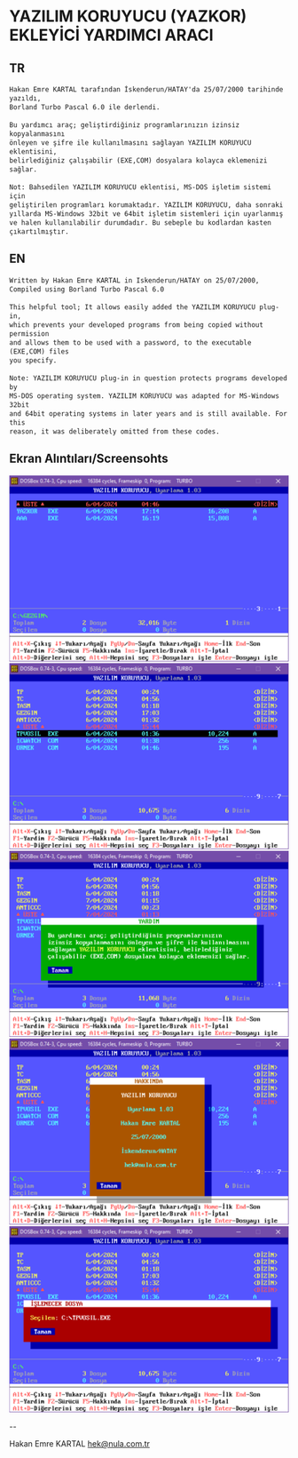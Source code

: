 # YAZILIM KORUYUCU (YAZKOR) EKLEYİCİ YARDIMCI ARACI

## TR
    Hakan Emre KARTAL tarafından İskenderun/HATAY'da 25/07/2000 tarihinde yazıldı,
    Borland Turbo Pascal 6.0 ile derlendi.

    Bu yardımcı araç; geliştirdiğiniz programlarınızın izinsiz kopyalanmasını
    önleyen ve şifre ile kullanılmasını sağlayan YAZILIM KORUYUCU eklentisini,
    belirlediğiniz çalışabilir (EXE,COM) dosyalara kolayca eklemenizi sağlar.

    Not: Bahsedilen YAZILIM KORUYUCU eklentisi, MS-DOS işletim sistemi için
    geliştirilen programları korumaktadır. YAZILIM KORUYUCU, daha sonraki
    yıllarda MS-Windows 32bit ve 64bit işletim sistemleri için uyarlanmış
    ve halen kullanılabilir durumdadır. Bu sebeple bu kodlardan kasten 
    çıkartılmıştır.

## EN
    Written by Hakan Emre KARTAL in Iskenderun/HATAY on 25/07/2000,
    Compiled using Borland Turbo Pascal 6.0

    This helpful tool; It allows easily added the YAZILIM KORUYUCU plug-in,
    which prevents your developed programs from being copied without permission
    and allows them to be used with a password, to the executable (EXE,COM) files
    you specify.

    Note: YAZILIM KORUYUCU plug-in in question protects programs developed by
    MS-DOS operating system. YAZILIM KORUYUCU was adapted for MS-Windows 32bit
    and 64bit operating systems in later years and is still available. For this
    reason, it was deliberately omitted from these codes.

## Ekran Alıntıları/Screensohts

![YAZKOR_1](https://github.com/AIntelligent/MSDOS/blob/a710312cb96d2fbb3b627ed9d9156d0ebfc12a35/YAZKOR/YAZKOR_1.PNG)
![YAZKOR_1](https://github.com/AIntelligent/MSDOS/blob/a710312cb96d2fbb3b627ed9d9156d0ebfc12a35/YAZKOR/YAZKOR_2.PNG)
![YAZKOR_1](https://github.com/AIntelligent/MSDOS/blob/a710312cb96d2fbb3b627ed9d9156d0ebfc12a35/YAZKOR/YAZKOR_3.PNG)
![YAZKOR_1](https://github.com/AIntelligent/MSDOS/blob/a710312cb96d2fbb3b627ed9d9156d0ebfc12a35/YAZKOR/YAZKOR_4.PNG)
![YAZKOR_1](https://github.com/AIntelligent/MSDOS/blob/a710312cb96d2fbb3b627ed9d9156d0ebfc12a35/YAZKOR/YAZKOR_5.PNG)

--

Hakan Emre KARTAL
hek@nula.com.tr
